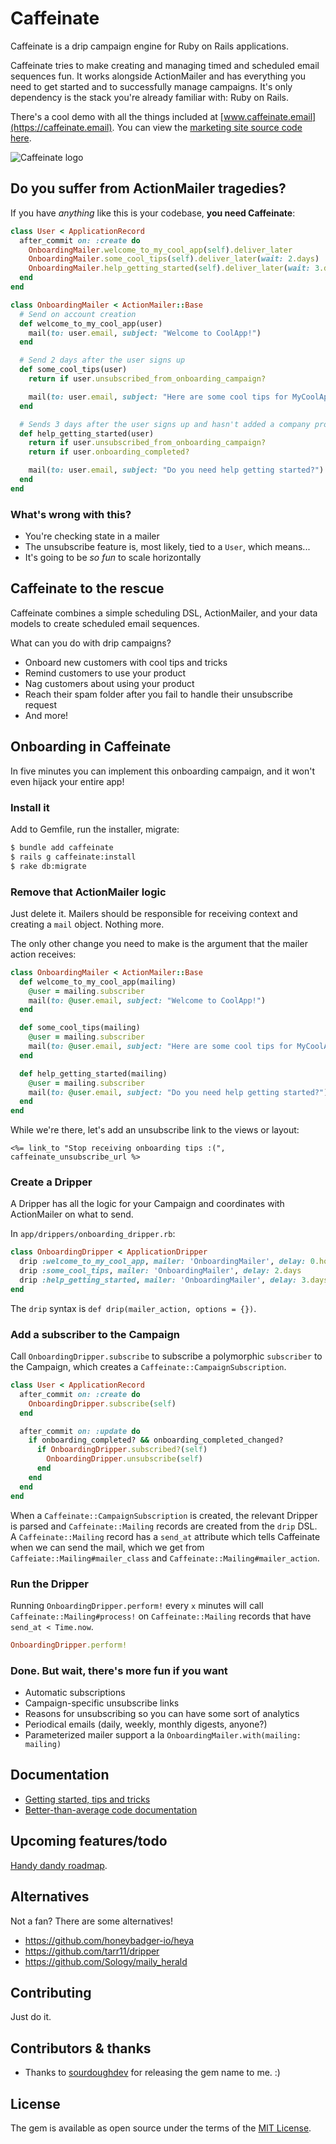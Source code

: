 # Caffeinate

Caffeinate is a drip campaign engine for Ruby on Rails applications.

Caffeinate tries to make creating and managing timed and scheduled email sequences fun. It works alongside ActionMailer 
and has everything you need to get started and to successfully manage campaigns. It's only dependency is the stack you're
already familiar with: Ruby on Rails.

There's a cool demo with all the things included at [www.caffeinate.email](https://caffeinate.email). You can view the [marketing 
site source code here](https://github.com/joshmn/caffeinate-test).

![Caffeinate logo](https://github.com/joshmn/caffeinate/raw/master/logo.png)

## Do you suffer from ActionMailer tragedies?

If you have _anything_ like this is your codebase, **you need Caffeinate**:

```ruby 
class User < ApplicationRecord
  after_commit on: :create do 
    OnboardingMailer.welcome_to_my_cool_app(self).deliver_later
    OnboardingMailer.some_cool_tips(self).deliver_later(wait: 2.days)
    OnboardingMailer.help_getting_started(self).deliver_later(wait: 3.days)
  end 
end 
```

```ruby 
class OnboardingMailer < ActionMailer::Base 
  # Send on account creation
  def welcome_to_my_cool_app(user)
    mail(to: user.email, subject: "Welcome to CoolApp!")
  end

  # Send 2 days after the user signs up
  def some_cool_tips(user)
    return if user.unsubscribed_from_onboarding_campaign?

    mail(to: user.email, subject: "Here are some cool tips for MyCoolApp")
  end 

  # Sends 3 days after the user signs up and hasn't added a company profile yet
  def help_getting_started(user)
    return if user.unsubscribed_from_onboarding_campaign?
    return if user.onboarding_completed?

    mail(to: user.email, subject: "Do you need help getting started?")
  end 
end 
```

### What's wrong with this?

* You're checking state in a mailer
* The unsubscribe feature is, most likely, tied to a `User`, which means...
* It's going to be _so fun_ to scale horizontally

## Caffeinate to the rescue

Caffeinate combines a simple scheduling DSL, ActionMailer, and your data models to create scheduled email sequences.

What can you do with drip campaigns? 
* Onboard new customers with cool tips and tricks
* Remind customers to use your product
* Nag customers about using your product
* Reach their spam folder after you fail to handle their unsubscribe request
* And more!

## Onboarding in Caffeinate

In five minutes you can implement this onboarding campaign, and it won't even hijack your entire app!

### Install it 

Add to Gemfile, run the installer, migrate:

```bash 
$ bundle add caffeinate
$ rails g caffeinate:install
$ rake db:migrate
```

### Remove that ActionMailer logic

Just delete it. Mailers should be responsible for receiving context and creating a `mail` object. Nothing more.

The only other change you need to make is the argument that the mailer action receives:

```ruby 
class OnboardingMailer < ActionMailer::Base 
  def welcome_to_my_cool_app(mailing)
    @user = mailing.subscriber 
    mail(to: @user.email, subject: "Welcome to CoolApp!")
  end

  def some_cool_tips(mailing)
    @user = mailing.subscriber
    mail(to: @user.email, subject: "Here are some cool tips for MyCoolApp")
  end 

  def help_getting_started(mailing)
    @user = mailing.subscriber
    mail(to: @user.email, subject: "Do you need help getting started?")
  end 
end 
```

While we're there, let's add an unsubscribe link to the views or layout: 

```erb
<%= link_to "Stop receiving onboarding tips :(", caffeinate_unsubscribe_url %>
```

### Create a Dripper

A Dripper has all the logic for your Campaign and coordinates with ActionMailer on what to send.

In `app/drippers/onboarding_dripper.rb`:

```ruby 
class OnboardingDripper < ApplicationDripper
  drip :welcome_to_my_cool_app, mailer: 'OnboardingMailer', delay: 0.hours
  drip :some_cool_tips, mailer: 'OnboardingMailer', delay: 2.days
  drip :help_getting_started, mailer: 'OnboardingMailer', delay: 3.days
end 
```

The `drip` syntax is `def drip(mailer_action, options = {})`.

### Add a subscriber to the Campaign

Call `OnboardingDripper.subscribe` to subscribe a polymorphic `subscriber` to the Campaign, which creates 
a `Caffeinate::CampaignSubscription`.

```ruby 
class User < ApplicationRecord
  after_commit on: :create do 
    OnboardingDripper.subscribe(self)
  end 

  after_commit on: :update do 
    if onboarding_completed? && onboarding_completed_changed?
      if OnboardingDripper.subscribed?(self)
        OnboardingDripper.unsubscribe(self)
      end 
    end
  end
end
```

When a `Caffeinate::CampaignSubscription` is created, the relevant Dripper is parsed and `Caffeinate::Mailing` records 
are created from the `drip` DSL. A `Caffeinate::Mailing` record has a `send_at` attribute which tells Caffeinate when we 
can send the mail, which we get from `Caffeiate::Mailing#mailer_class` and `Caffeinate::Mailing#mailer_action`.

### Run the Dripper

Running `OnboardingDripper.perform!` every `x` minutes will call `Caffeinate::Mailing#process!` on `Caffeinate::Mailing`
records that have `send_at < Time.now`. 

```ruby
OnboardingDripper.perform!
```

### Done. But wait, there's more fun if you want

* Automatic subscriptions
* Campaign-specific unsubscribe links 
* Reasons for unsubscribing so you can have some sort of analytics
* Periodical emails (daily, weekly, monthly digests, anyone?)
* Parameterized mailer support a la `OnboardingMailer.with(mailing: mailing)`

## Documentation

* [Getting started, tips and tricks](https://github.com/joshmn/caffeinate/blob/master/docs/README.md) 
* [Better-than-average code documentation](https://rubydoc.info/gems/caffeinate)

## Upcoming features/todo

[Handy dandy roadmap](https://github.com/joshmn/caffeinate/projects/1).

## Alternatives

Not a fan? There are some alternatives!

* https://github.com/honeybadger-io/heya
* https://github.com/tarr11/dripper
* https://github.com/Sology/maily_herald

## Contributing

Just do it.

## Contributors & thanks

* Thanks to [sourdoughdev](https://github.com/sourdoughdev/caffeinate) for releasing the gem name to me. :) 
 
## License

The gem is available as open source under the terms of the [MIT License](https://opensource.org/licenses/MIT).
